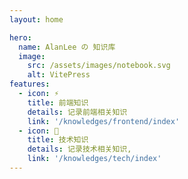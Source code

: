 ```yaml
---
layout: home

hero:
  name: AlanLee の 知识库
  image:
    src: /assets/images/notebook.svg
    alt: VitePress
features:
  - icon: ⚡️
    title: 前端知识
    details: 记录前端相关知识
    link: '/knowledges/frontend/index'
  - icon: 🖖
    title: 技术知识
    details: 记录技术相关知识,
    link: '/knowledges/tech/index'
---
```


<!-- <KnowledgePage /> -->


<!-- <script setup>
import KnowledgePage from '../../src/pages/KnowledgePage.vue';
</script> -->